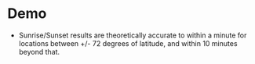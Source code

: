 # Demo

- Sunrise/Sunset results are theoretically accurate to within a minute for locations between +/- 72 degrees of latitude, and within 10 minutes beyond that.
